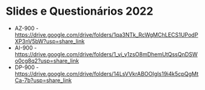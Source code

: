 # Slides e Questionários 2022
- AZ-900 - https://drive.google.com/drive/folders/1qa3NTk_RcWgMChLECS1UPodPXP3nV5bW?usp=share_link
- AI-900 - https://drive.google.com/drive/folders/1_vi_y1zsO8mDhemUtQssQnDSWo0cg8q2?usp=share_link
- DP-900 - https://drive.google.com/drive/folders/14LsVVkrABOOIgIs19i4k5cpQgMtCa-7b?usp=share_link